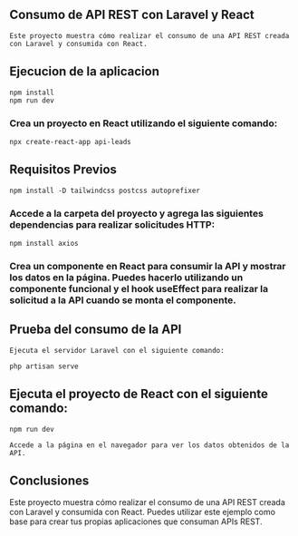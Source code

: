 ## Consumo de API REST con Laravel y React

    Este proyecto muestra cómo realizar el consumo de una API REST creada con Laravel y consumida con React.

## Ejecucion de la aplicacion

    npm install
    npm run dev

### Crea un proyecto en React utilizando el siguiente comando:

    npx create-react-app api-leads

## Requisitos Previos

    npm install -D tailwindcss postcss autoprefixer

### Accede a la carpeta del proyecto y agrega las siguientes dependencias para realizar solicitudes HTTP:

    npm install axios

### Crea un componente en React para consumir la API y mostrar los datos en la página. Puedes hacerlo utilizando un componente funcional y el hook useEffect para realizar la solicitud a la API cuando se monta el componente.

## Prueba del consumo de la API

    Ejecuta el servidor Laravel con el siguiente comando:

    php artisan serve

## Ejecuta el proyecto de React con el siguiente comando:

    npm run dev

    Accede a la página en el navegador para ver los datos obtenidos de la API.

## Conclusiones

Este proyecto muestra cómo realizar el consumo de una API REST creada con Laravel y consumida con React. Puedes utilizar este ejemplo como base para crear tus propias aplicaciones que consuman APIs REST.
